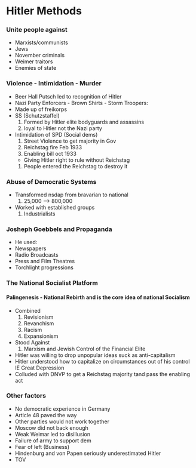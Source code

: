 # Hitler Methods
### Unite people against
* Marxists/communists 
* Jews
* November criminals 
* Weimer traitors
* Enemies of state

### Violence - Intimidation - Murder
* Beer Hall Putsch led to recognition of Hitler
* Nazi Party Enforcers - Brown Shirts - Storm Troopers:
* Made up of freikorps
* SS (Schutzstaffel)
  1. Formed by Hitler elite bodyguards and assassins
  1. loyal to Hitler not the Nazi party
* Intimidation of SPD (Social dems)
  1. Street Violence to get majority in Gov
  1. Reichstag fire Feb 1933
  1. Enabling bill oct 1933
    * Giving Hitler right to rule without Reichstag
  1. People entered the Reichstag to destroy it

### Abuse of Democratic Systems
* Transformed nsdap from bravarian to national
  1. 25,000 --> 800,000
* Worked with established groups
  1. Industrialists

### Josheph Goebbels and Propaganda
* He used:
* Newspapers
* Radio Broadcasts
* Press and Film Theatres
* Torchlight progressions

### The National Socialist Platform
#### Palingenesis - National Rebirth and is the core idea of national Socialism
* Combined
  1. Revisionism
  1. Revanchism 
  1. Racism 
  1. Expansionism
* Stood Against
  1. Marxism and Jewish Control of the Financial Elite
* Hitler was willing to drop unpopular ideas suck as anti-capitalism 
* Hitler understood how to capitalize on circumstances out of his control IE Great Depression
* Colluded with DNVP to get a Reichstag majority tand pass the enabling act

### Other factors
* No democratic experience in Germany
* Article 48 paved the way
* Other parties would not work together
* Moscow did not back enough
* Weak Weimar led to disillusion
* Failure of army to support dem
* Fear of left (Business)
* Hindenburg and von Papen seriously underestimated Hitler
* TOV

